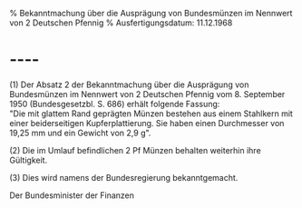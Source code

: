 % Bekanntmachung über die Ausprägung von Bundesmünzen im Nennwert von 2 Deutschen Pfennig
% Ausfertigungsdatum: 11.12.1968
 
# ----

(1) Der Absatz 2 der Bekanntmachung über die Ausprägung von Bundesmünzen im Nennwert von 2 Deutschen Pfennig vom 8. September 1950 (Bundesgesetzbl. S. 686) erhält folgende Fassung:  
"Die mit glattem Rand geprägten Münzen bestehen aus einem Stahlkern mit einer beiderseitigen Kupferplattierung. Sie haben einen Durchmesser von 19,25 mm und ein Gewicht von 2,9 g".

(2) Die im Umlauf befindlichen 2 Pf Münzen behalten weiterhin ihre Gültigkeit.

(3) Dies wird namens der Bundesregierung bekanntgemacht.   

Der Bundesminister der Finanzen
